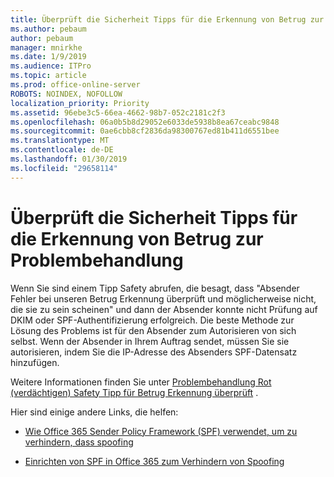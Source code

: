 ```yaml
---
title: Überprüft die Sicherheit Tipps für die Erkennung von Betrug zur Problembehandlung
ms.author: pebaum
author: pebaum
manager: mnirkhe
ms.date: 1/9/2019
ms.audience: ITPro
ms.topic: article
ms.prod: office-online-server
ROBOTS: NOINDEX, NOFOLLOW
localization_priority: Priority
ms.assetid: 96ebe3c5-66ea-4662-98b7-052c2181c2f3
ms.openlocfilehash: 06a0b5b8d29052e6033de5938b8ea67ceabc9848
ms.sourcegitcommit: 0ae6cbb8cf2836da98300767ed81b411d6551bee
ms.translationtype: MT
ms.contentlocale: de-DE
ms.lasthandoff: 01/30/2019
ms.locfileid: "29658114"
---
```

# <a name="troubleshooting-the-safety-tip-for-fraud-detection-checks"></a>Überprüft die Sicherheit Tipps für die Erkennung von Betrug zur Problembehandlung



Wenn Sie sind einem Tipp Safety abrufen, die besagt, dass "Absender Fehler bei unseren Betrug Erkennung überprüft und möglicherweise nicht, die sie zu sein scheinen" und dann der Absender konnte nicht Prüfung auf DKIM oder SPF-Authentifizierung erfolgreich. Die beste Methode zur Lösung des Problems ist für den Absender zum Autorisieren von sich selbst. Wenn der Absender in Ihrem Auftrag sendet, müssen Sie sie autorisieren, indem Sie die IP-Adresse des Absenders SPF-Datensatz hinzufügen.
  
Weitere Informationen finden Sie unter [Problembehandlung Rot (verdächtigen) Safety Tipp für Betrug Erkennung überprüft](https://blogs.msdn.microsoft.com/tzink/2016/11/02/troubleshooting-the-red-suspicious-safety-tip-for-fraud-detection-checks/) . 
  
Hier sind einige andere Links, die helfen:
  
- [Wie Office 365 Sender Policy Framework (SPF) verwendet, um zu verhindern, dass spoofing](https://docs.microsoft.com/office365/SecurityCompliance/how-office-365-uses-spf-to-prevent-spoofing)
    
- [Einrichten von SPF in Office 365 zum Verhindern von Spoofing](https://docs.microsoft.com/office365/SecurityCompliance/set-up-spf-in-office-365-to-help-prevent-spoofing)
    

